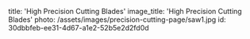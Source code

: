 title: 'High Precision Cutting Blades'
image_title: 'High Precision Cutting Blades'
photo: /assets/images/precision-cutting-page/saw1.jpg
id: 30dbbfeb-ee31-4d67-a1e2-52b5e2d2fd0d
